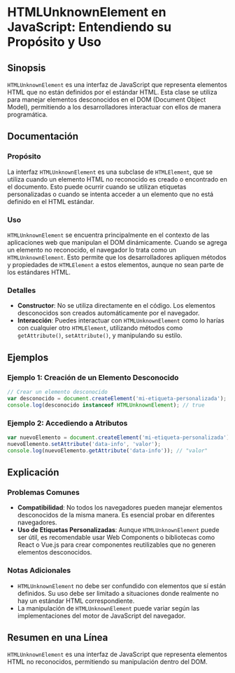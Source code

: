 <!--
Meta Description: # HTMLUnknownElement en JavaScript: Entendiendo su Propósito y Uso ## Sinopsis `HTMLUnknownElement` es una interfaz de JavaScript que representa eleme...
Meta Keywords: htmlunknownelement, que, elementos, html, javascript
-->

# HTMLUnknownElement en JavaScript: Entendiendo su Propósito y Uso

## Sinopsis
`HTMLUnknownElement` es una interfaz de JavaScript que representa elementos HTML que no están definidos por el estándar HTML. Esta clase se utiliza para manejar elementos desconocidos en el DOM (Document Object Model), permitiendo a los desarrolladores interactuar con ellos de manera programática.

## Documentación
### Propósito
La interfaz `HTMLUnknownElement` es una subclase de `HTMLElement`, que se utiliza cuando un elemento HTML no reconocido es creado o encontrado en el documento. Esto puede ocurrir cuando se utilizan etiquetas personalizadas o cuando se intenta acceder a un elemento que no está definido en el HTML estándar.

### Uso
`HTMLUnknownElement` se encuentra principalmente en el contexto de las aplicaciones web que manipulan el DOM dinámicamente. Cuando se agrega un elemento no reconocido, el navegador lo trata como un `HTMLUnknownElement`. Esto permite que los desarrolladores apliquen métodos y propiedades de `HTMLElement` a estos elementos, aunque no sean parte de los estándares HTML.

### Detalles
- **Constructor**: No se utiliza directamente en el código. Los elementos desconocidos son creados automáticamente por el navegador.
- **Interacción**: Puedes interactuar con `HTMLUnknownElement` como lo harías con cualquier otro `HTMLElement`, utilizando métodos como `getAttribute()`, `setAttribute()`, y manipulando su estilo.

## Ejemplos
### Ejemplo 1: Creación de un Elemento Desconocido
```javascript
// Crear un elemento desconocido
var desconocido = document.createElement('mi-etiqueta-personalizada');
console.log(desconocido instanceof HTMLUnknownElement); // true
```

### Ejemplo 2: Accediendo a Atributos
```javascript
var nuevoElemento = document.createElement('mi-etiqueta-personalizada');
nuevoElemento.setAttribute('data-info', 'valor');
console.log(nuevoElemento.getAttribute('data-info')); // "valor"
```

## Explicación
### Problemas Comunes
- **Compatibilidad**: No todos los navegadores pueden manejar elementos desconocidos de la misma manera. Es esencial probar en diferentes navegadores.
- **Uso de Etiquetas Personalizadas**: Aunque `HTMLUnknownElement` puede ser útil, es recomendable usar Web Components o bibliotecas como React o Vue.js para crear componentes reutilizables que no generen elementos desconocidos.

### Notas Adicionales
- `HTMLUnknownElement` no debe ser confundido con elementos que sí están definidos. Su uso debe ser limitado a situaciones donde realmente no hay un estándar HTML correspondiente.
- La manipulación de `HTMLUnknownElement` puede variar según las implementaciones del motor de JavaScript del navegador.

## Resumen en una Línea
`HTMLUnknownElement` es una interfaz de JavaScript que representa elementos HTML no reconocidos, permitiendo su manipulación dentro del DOM.